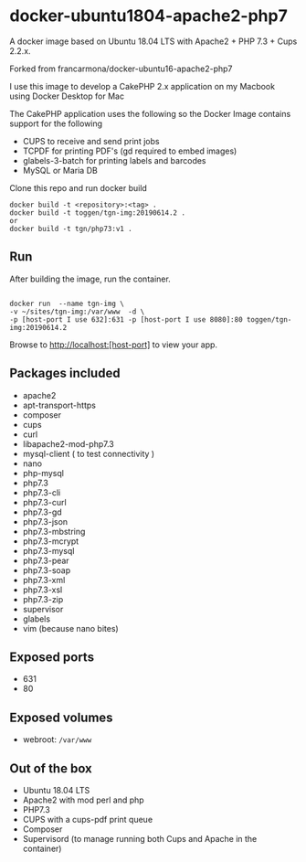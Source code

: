 # docker-ubuntu1804-apache2-php7
A docker image based on Ubuntu 18.04 LTS with Apache2 + PHP 7.3 + Cups 2.2.x.

Forked from  francarmona/docker-ubuntu16-apache2-php7

I use this image to develop a CakePHP 2.x application on my Macbook using Docker Desktop for Mac

The CakePHP application uses the following so the Docker Image contains support for the following
* CUPS to receive and send print jobs
* TCPDF for printing PDF's (gd required to embed images)
* glabels-3-batch for printing labels and barcodes
* MySQL or Maria DB

Clone this repo and run docker build

```
docker build -t <repository>:<tag> .
docker build -t toggen/tgn-img:20190614.2 .
or
docker build -t tgn/php73:v1 .
```

## Run

After building the image, run the container.
```

docker run  --name tgn-img \
-v ~/sites/tgn-img:/var/www  -d \
-p [host-port I use 632]:631 -p [host-port I use 8080]:80 toggen/tgn-img:20190614.2

```
Browse to [http://localhost:[host-port]](http://localhost:[host-port]) to view your app.

## Packages included

 * apache2
 * apt-transport-https
 * composer
 * cups
 * curl
 * libapache2-mod-php7.3
 * mysql-client ( to test connectivity )
 * nano
 * php-mysql
 * php7.3
 * php7.3-cli
 * php7.3-curl
 * php7.3-gd
 * php7.3-json
 * php7.3-mbstring
 * php7.3-mcrypt
 * php7.3-mysql
 * php7.3-pear
 * php7.3-soap
 * php7.3-xml
 * php7.3-xsl
 * php7.3-zip
 * supervisor
 * glabels
 * vim (because nano bites)

## Exposed ports

- 631
- 80

## Exposed volumes

 - webroot: `/var/www`

## Out of the box

 * Ubuntu 18.04 LTS
 * Apache2 with mod perl and php
 * PHP7.3
 * CUPS with a cups-pdf print queue
 * Composer
 * Supervisord (to manage running both Cups and Apache in the container)
